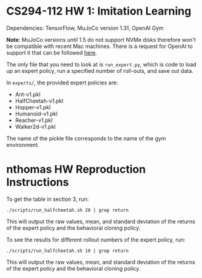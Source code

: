 # CS294-112 HW 1: Imitation Learning

Dependencies: TensorFlow, MuJoCo version 1.31, OpenAI Gym

**Note**: MuJoCo versions until 1.5 do not support NVMe disks therefore won't be compatible with recent Mac machines.
There is a request for OpenAI to support it that can be followed [here](https://github.com/openai/gym/issues/638).

The only file that you need to look at is `run_expert.py`, which is code to load up an expert policy, run a specified number of roll-outs, and save out data.

In `experts/`, the provided expert policies are:
* Ant-v1.pkl
* HalfCheetah-v1.pkl
* Hopper-v1.pkl
* Humanoid-v1.pkl
* Reacher-v1.pkl
* Walker2d-v1.pkl

The name of the pickle file corresponds to the name of the gym environment.

# nthomas HW Reproduction Instructions

To get the table in section 3, run:

```
./scripts/run_halfcheetah.sh 20 | grep return
```

This will output the raw values, mean, and standard deviation of the returns of the expert policy and the behavioral cloning policy.

To see the results for different rollout numbers of the expert policy, run:

```
./scripts/run_halfcheetah.sh 10 | grep return
```

This will output the raw values, mean, and standard deviation of the returns of the expert policy and the behavioral cloning policy.
